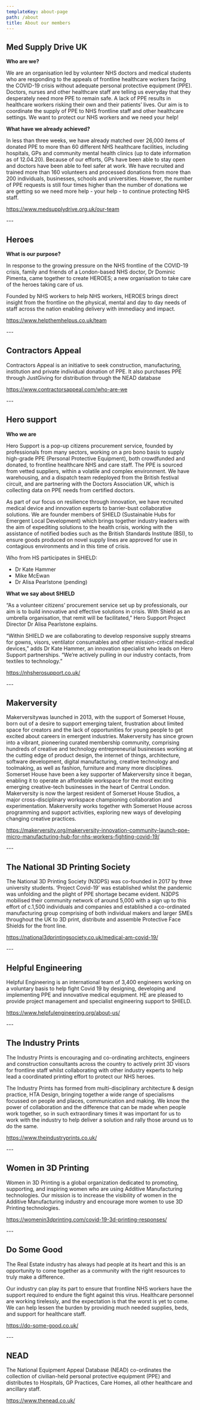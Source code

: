 ```yaml
---
templateKey: about-page
path: /about
title: About our members
---
```

## Med Supply Drive UK

**Who are we?**

We are an organisation led by volunteer NHS doctors and medical students who are responding to the appeals of frontline healthcare workers facing the COVID-19 crisis without adequate personal protective equipment (PPE). Doctors, nurses and other healthcare staff are telling us everyday that they desperately need more PPE to remain safe. A lack of PPE results in healthcare workers risking their own and their patients’ lives. Our aim is to coordinate the supply of PPE to NHS frontline staff and other healthcare settings. We want to protect our NHS workers and we need your help!

**What have we already achieved?**

In less than three weeks, we have already matched over 26,000 items of donated PPE to more than 60 different NHS healthcare facilities, including hospitals, GPs and community mental health clinics (up to date information as of 12.04.20). Because of our efforts, GPs have been able to stay open and doctors have been able to feel safer at work. We have recruited and trained more than 160 volunteers and processed donations from more than 200 individuals, businesses, schools and universities. However, the number of PPE requests is still four times higher than the number of donations we are getting so we need more help - your help - to continue protecting NHS staff.

<https://www.medsupplydrive.org.uk/our-team>

\---

## **Heroes**

**What is our purpose?**

In response to the growing pressure on the NHS frontline of the COVID-19 crisis, family and friends of a London-based NHS doctor, Dr Dominic Pimenta, came together to create HEROES; a new organisation to take care of the heroes taking care of us.

Founded by NHS workers to help NHS workers, HEROES brings direct insight from the frontline on the physical, mental and day to day needs of staff across the nation enabling delivery with immediacy and impact.

<https://www.helpthemhelpus.co.uk/team>

\---

## Contractors Appeal

Contractors Appeal is an initiative to seek construction, manufacturing, institution and private individual donation of PPE. It also purchases PPE through JustGiving for distribution through the NEAD database

<https://www.contractorsappeal.com/who-are-we>

\---

## Hero support

**Who we are**

Hero Support is a pop-up citizens procurement service, founded by professionals from many sectors, working on a pro bono basis to supply high-grade PPE (Personal Protective Equipment), both crowdfunded and donated, to frontline healthcare NHS and care staff. The PPE is sourced from vetted suppliers, within a volatile and complex environment. We have warehousing, and a dispatch team redeployed from the British festival circuit, and are partnering with the Doctors Association UK, which is collecting data on PPE needs from certified doctors.

As part of our focus on resilience through innovation, we have recruited medical device and innovation experts to barrier-bust collaborative solutions. We are founder members of SHIELD (Sustainable Hubs for Emergent Local Development) which brings together industry leaders with the aim of expediting solutions to the health crisis, working with the assistance of notified bodies such as the British Standards Institute (BSI), to ensure goods produced on novel supply lines are approved for use in contagious environments and in this time of crisis.

Who from HS participates in SHIELD:

* Dr Kate Hammer
* Mike McEwan
* Dr Alisa Pearlstone (pending)

**What we say about SHIELD**

“As a volunteer citizens’ procurement service set up by professionals, our aim is to build innovative and effective solutions in crisis. With Shield as an umbrella organisation, that remit will be facilitated,” Hero Support Project Director Dr Alisa Pearlstone explains.

“Within SHIELD we are collaborating to develop responsive supply streams for gowns, visors, ventilator consumables and other mission-critical medical devices,” adds Dr Kate Hammer, an innovation specialist who leads on Hero Support partnerships. “We’re actively pulling in our industry contacts, from textiles to technology.”

<https://nhsherosupport.co.uk/>

\---

## Makerversity

Makerversitywas launched in 2013, with the support of Somerset House, born out of a desire to support emerging talent, frustration about limited space for creators and the lack of opportunities for young people to get excited about careers in emergent industries. Makerversity has since grown into a vibrant, pioneering curated membership community, comprising hundreds of creative and technology entrepreneurial businesses working at the cutting edge of product design, the internet of things, architecture, software development, digital manufacturing, creative technology and toolmaking, as well as fashion, furniture and many more disciplines. Somerset House have been a key supporter of Makerversity since it began, enabling it to operate an affordable workspace for the most exciting emerging creative-tech businesses in the heart of Central London. Makerversity is now the largest resident of Somerset House Studios, a major cross-disciplinary workspace championing collaboration and experimentation. Makerversity works together with Somerset House across programming and support activities, exploring new ways of developing changing creative practices.

<https://makerversity.org/makerversity-innovation-community-launch-ppe-micro-manufacturing-hub-for-nhs-workers-fighting-covid-19/>

\---

## The National 3D Printing Society

The National 3D Printing Society (N3DPS) was co-founded in 2017 by three university students. ‘Project Covid-19’ was established whilst the pandemic was unfolding and the plight of PPE shortage became evident. N3DPS mobilised their community network of around 5,000 with a sign up to this effort of c.1,500 individuals and companies and established a co-ordinated manufacturing group comprising of both individual makers and larger SMEs throughout the UK to 3D print, distribute and assemble Protective Face Shields for the front line.

<https://national3dprintingsociety.co.uk/medical-am-covid-19/>

\---

## Helpful Engineering

Helpful Engineering is an international team of 3,400 engineers working on a voluntary basis to help fight Covid 19 by designing, developing and implementing PPE and innovative medical equipment. HE are pleased to provide project management and specialist engineering support to SHIELD.  

<https://www.helpfulengineering.org/about-us/>

\---

## The Industry Prints

The Industry Prints is encouraging and co-ordinating architects, engineers and construction consultants across the country to actively print 3D visors for frontline staff whilst collaborating with other industry experts to help lead a coordinated printing effort to protect our NHS heroes.

The Industry Prints has formed from multi-disciplinary architecture & design practice, HTA Design, bringing together a wide range of specialisms focussed on people and places, communication and making. We know the power of collaboration and the difference that can be made when people work together, so in such extraordinary times it was important for us to work with the industry to help deliver a solution and rally those around us to do the same.

<https://www.theindustryprints.co.uk/>

\---

## Women in 3D Printing

Women in 3D Printing is a global organization dedicated to promoting, supporting, and inspiring women who are using Additive Manufacturing technologies. Our mission is to increase the visibility of women in the Additive Manufacturing industry and encourage more women to use 3D Printing technologies.

<https://womenin3dprinting.com/covid-19-3d-printing-responses/>

\---

## Do Some Good

The Real Estate industry has always had people at its heart and this is an opportunity to come together as a community with the right resources to truly make a difference.

Our industry can play its part to ensure that frontline NHS workers have the support required to endure the fight against this virus. Healthcare personnel are working tirelessly, and the expectation is that the worst is yet to come. We can help lessen the burden by providing much needed supplies, beds, and support for healthcare staff.

<https://do-some-good.co.uk/>

\---

## NEAD

The National Equipment Appeal Database (NEAD) co-ordinates the collection of civilian-held personal protective equipment (PPE) and distributes to Hospitals, GP Practices, Care Homes, all other healthcare and ancillary staff.

<https://www.thenead.co.uk/>